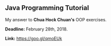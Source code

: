 ## Java Programming Tutorial

My answer to **Chua Hock Chuan's** OOP exercises.

**Deadline:** February 28th, 2018.

**Link:** https://goo.gl/qmoEUk